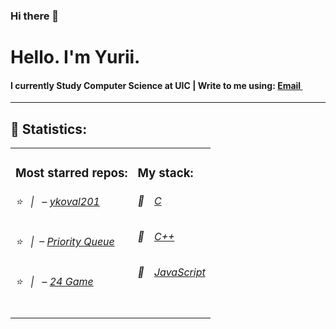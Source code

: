 ### Hi there 👋

<!--
**ykoval201/ykoval201** is a ✨ _special_ ✨ repository because its `README.md` (this file) appears on your GitHub profile.

Here are some ideas to get you started:

- 🔭 I’m currently working on ...
- 🌱 I’m currently learning ...
- 👯 I’m looking to collaborate on ...
- 🤔 I’m looking for help with ...
- 💬 Ask me about ...
- 📫 How to reach me: ...
- 😄 Pronouns: ...
- ⚡ Fun fact: ...
-->

<h1>Hello. I'm Yurii.</h1>
<h4>I currently Study Computer Science at UIC  | Write to me using: <a href="mailto:ykoval201@gmail.com">Email <img src="https://camo.githubusercontent.com/5bf17041186bbc591a286709593ee76baf2e4711/68747470733a2f2f6564656e742e6769746875622e696f2f537570657254696e7949636f6e732f696d616765732f7376672f676d61696c2e737667" width="10"></a></h4>
<hr>
<h2>📝 Statistics: </h2>
<table>
  <tr>
    <td valign="top">
      <h3>Most starred repos: </h3>
            <h6>⭐️&nbsp;&nbsp;&nbsp;|&nbsp;&nbsp; – <a href='https://github.com/ykoval201/ykoval201'>ykoval201</a></h6> 
      <h6>⭐️&nbsp;&nbsp;&nbsp;|&nbsp;&nbsp;– <a href='https://github.com/ykoval201/Priority-Queue'>Priority Queue</a></h6> 
      <h6>⭐️&nbsp;&nbsp;&nbsp;|&nbsp;&nbsp; – <a href='https://github.com/ykoval201/24-Game'>24 Game</a></h6> 
    </td>
    <td valign="top">
      <h3>My stack: </h3>
      <h6>📒&emsp;<a href="https://github.com/ykoval201?tab=repositories&q=&type=&language=C">C</a></h6>
      <h6>📗&emsp;<a href="https://github.com/ykoval201?tab=repositories&q=&type=&language=c++">C++</a></h6>
      <h6>📘&emsp;<a href="https://github.com/ykoval201?tab=repositories&q=&type=&language=JavaScript">JavaScript</a></h6>
      </td>
  </tr>

